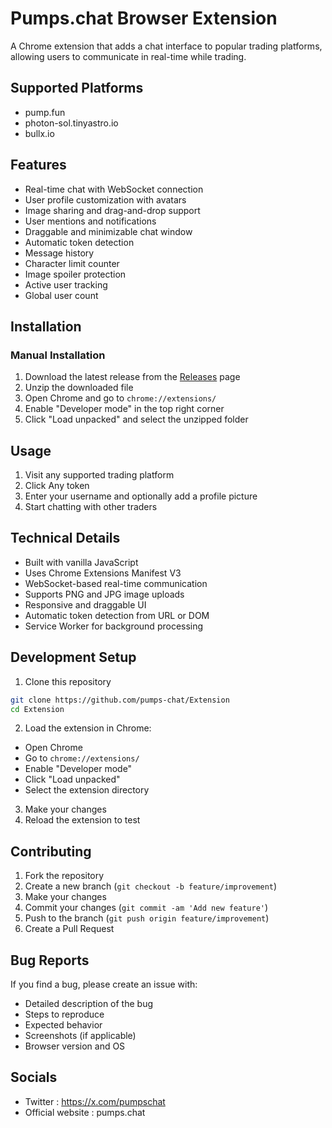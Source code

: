 # Pumps.chat Browser Extension

A Chrome extension that adds a chat interface to popular trading platforms, allowing users to communicate in real-time while trading.

## Supported Platforms
- pump.fun
- photon-sol.tinyastro.io
- bullx.io

## Features
- Real-time chat with WebSocket connection
- User profile customization with avatars
- Image sharing and drag-and-drop support
- User mentions and notifications
- Draggable and minimizable chat window
- Automatic token detection
- Message history
- Character limit counter
- Image spoiler protection
- Active user tracking
- Global user count

## Installation

### Manual Installation
1. Download the latest release from the [Releases](../../releases) page
2. Unzip the downloaded file
3. Open Chrome and go to `chrome://extensions/`
4. Enable "Developer mode" in the top right corner
5. Click "Load unpacked" and select the unzipped folder

## Usage
1. Visit any supported trading platform
2. Click Any token
3. Enter your username and optionally add a profile picture
4. Start chatting with other traders

## Technical Details
- Built with vanilla JavaScript
- Uses Chrome Extensions Manifest V3
- WebSocket-based real-time communication
- Supports PNG and JPG image uploads
- Responsive and draggable UI
- Automatic token detection from URL or DOM
- Service Worker for background processing

## Development Setup
1. Clone this repository
```bash
git clone https://github.com/pumps-chat/Extension
cd Extension
```

2. Load the extension in Chrome:
- Open Chrome
- Go to `chrome://extensions/`
- Enable "Developer mode"
- Click "Load unpacked"
- Select the extension directory

3. Make your changes
4. Reload the extension to test

## Contributing
1. Fork the repository
2. Create a new branch (`git checkout -b feature/improvement`)
3. Make your changes
4. Commit your changes (`git commit -am 'Add new feature'`)
5. Push to the branch (`git push origin feature/improvement`)
6. Create a Pull Request

## Bug Reports
If you find a bug, please create an issue with:
- Detailed description of the bug
- Steps to reproduce
- Expected behavior
- Screenshots (if applicable)
- Browser version and OS

## Socials
- Twitter : https://x.com/pumpschat
- Official website : pumps.chat
